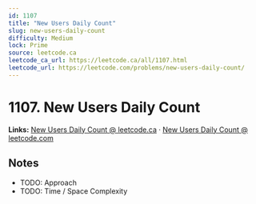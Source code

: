 ```yaml
--- 
id: 1107
title: "New Users Daily Count"
slug: new-users-daily-count
difficulty: Medium
lock: Prime
source: leetcode.ca
leetcode_ca_url: https://leetcode.ca/all/1107.html
leetcode_url: https://leetcode.com/problems/new-users-daily-count/
---
```


# 1107. New Users Daily Count

**Links:** [New Users Daily Count @ leetcode.ca](https://leetcode.ca/all/1107.html) · [New Users Daily Count @ leetcode.com](https://leetcode.com/problems/new-users-daily-count/)

## Notes
- TODO: Approach
- TODO: Time / Space Complexity
